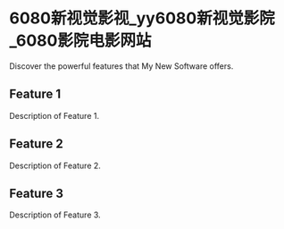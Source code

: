# 6080新视觉影视_yy6080新视觉影院_6080影院电影网站

Discover the powerful features that My New Software offers.

## Feature 1

Description of Feature 1.

## Feature 2

Description of Feature 2.

## Feature 3

Description of Feature 3.

